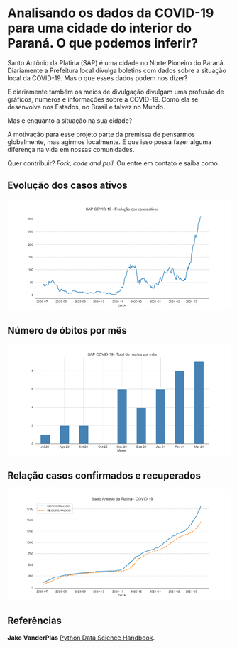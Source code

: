 # Analisando os dados da COVID-19 para uma cidade do interior do Paraná. O que podemos inferir?

Santo Antônio da Platina (SAP) é uma cidade no Norte Pioneiro do Paraná. Diariamente a Prefeitura local divulga boletins com dados sobre a situação local da COVID-19. Mas o que esses dados podem nos dizer?

E diariamente também os meios de divulgação divulgam uma profusão de gráficos, numeros e informações sobre a COVID-19.
Como ela se desenvolve nos Estados, no Brasil e talvez no Mundo.

Mas e enquanto a situação na sua cidade?

A motivação para esse projeto parte da premissa de pensarmos globalmente, mas agirmos localmente. E que isso possa fazer alguma diferença na vida em nossas comunidades.

Quer contribuir? *Fork, code and pull*. Ou entre em contato e saiba como.

## Evolução dos casos ativos

![alt text "Não conseguiu visualizar? Vá para a pasta  data\charts"](data\charts\03-evolucao-casos-ativos.png)

## Número de óbitos por mês

![alt text "Não conseguiu visualizar? Vá para a pasta  data\charts"](data\charts\09-evolucao-obitos-por-mes.png)

## Relação casos confirmados e recuperados

![alt text "Não conseguiu visualizar? Vá para a pasta  data\charts"](data\charts\05-relacao-confirmados-recuperados.png)

## Referências

**Jake VanderPlas** [Python Data Science Handbook](https://jakevdp.github.io/PythonDataScienceHandbook/03.11-working-with-time-series.html).
